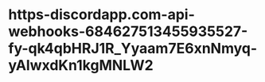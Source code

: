 # https-discordapp.com-api-webhooks-684627513455935527-fy-qk4qbHRJ1R_Yyaam7E6xnNmyq-yAlwxdKn1kgMNLW2